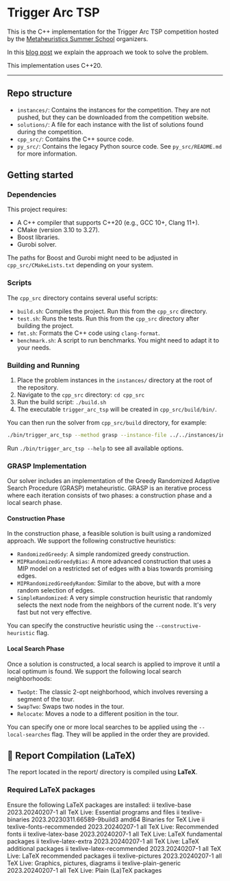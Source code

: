 # Trigger Arc TSP

This is the C++ implementation for the Trigger Arc TSP competition hosted by the [Metaheuristics Summer School](https://fourclicks.eu/fck/mess2024/frontend/#/home/dashboard) organizers.

In this [blog post](https://jsalvasoler.vercel.app/i-took-on-the-mess-2024-computational-optimization-challenge#1614370afad080cd977ddf6f8abf8ba0) we explain the approach we took to solve the problem.

This implementation uses C++20.

-----

## Repo structure

- `instances/`: Contains the instances for the competition. They are not pushed, but they can be downloaded from the competition website.
- `solutions/`: A file for each instance with the list of solutions found during the competition.
- `cpp_src/`: Contains the C++ source code.
- `py_src/`: Contains the legacy Python source code. See `py_src/README.md` for more information.

## Getting started

### Dependencies

This project requires:
- A C++ compiler that supports C++20 (e.g., GCC 10+, Clang 11+).
- CMake (version 3.10 to 3.27).
- Boost libraries.
- Gurobi solver.

The paths for Boost and Gurobi might need to be adjusted in `cpp_src/CMakeLists.txt` depending on your system.

### Scripts

The `cpp_src` directory contains several useful scripts:

- `build.sh`: Compiles the project. Run this from the `cpp_src` directory.
- `test.sh`: Runs the tests. Run this from the `cpp_src` directory after building the project.
- `fmt.sh`: Formats the C++ code using `clang-format`.
- `benchmark.sh`: A script to run benchmarks. You might need to adapt it to your needs.

### Building and Running

1.  Place the problem instances in the `instances/` directory at the root of the repository.
2.  Navigate to the `cpp_src` directory: `cd cpp_src`
3.  Run the build script: `./build.sh`
4.  The executable `trigger_arc_tsp` will be created in `cpp_src/build/bin/`.

You can then run the solver from `cpp_src/build` directory, for example:

```bash
./bin/trigger_arc_tsp --method grasp --instance-file ../../instances/instances_release_1/grf1.txt --n-trials 10 --local-searches TwoOpt SwapTwo Relocate --constructive-heuristic SimpleRandomized --logs
```

Run `./bin/trigger_arc_tsp --help` to see all available options.

### GRASP Implementation

Our solver includes an implementation of the Greedy Randomized Adaptive Search Procedure (GRASP) metaheuristic. GRASP is an iterative process where each iteration consists of two phases: a construction phase and a local search phase.

#### Construction Phase

In the construction phase, a feasible solution is built using a randomized approach. We support the following constructive heuristics:

-   `RandomizedGreedy`: A simple randomized greedy construction.
-   `MIPRandomizedGreedyBias`: A more advanced construction that uses a MIP model on a restricted set of edges with a bias towards promising edges.
-   `MIPRandomizedGreedyRandom`: Similar to the above, but with a more random selection of edges.
-   `SimpleRandomized`: A very simple construction heuristic that randomly selects the next node from the neighbors of the current node. It's very fast but not very effective.

You can specify the constructive heuristic using the `--constructive-heuristic` flag.

#### Local Search Phase

Once a solution is constructed, a local search is applied to improve it until a local optimum is found. We support the following local search neighborhoods:

-   `TwoOpt`: The classic 2-opt neighborhood, which involves reversing a segment of the tour.
-   `SwapTwo`: Swaps two nodes in the tour.
-   `Relocate`: Moves a node to a different position in the tour.

You can specify one or more local searches to be applied using the `--local-searches` flag. They will be applied in the order they are provided. 

## 📄 Report Compilation (LaTeX)

The report located in the report/ directory is compiled using **LaTeX**.

### Required LaTeX packages

Ensure the following LaTeX packages are installed:
ii  texlive-base                           2023.20240207-1                         all          TeX Live: Essential programs and files
ii  texlive-binaries                       2023.20230311.66589-9build3             amd64        Binaries for TeX Live
ii  texlive-fonts-recommended              2023.20240207-1                         all          TeX Live: Recommended fonts
ii  texlive-latex-base                     2023.20240207-1                         all          TeX Live: LaTeX fundamental packages
ii  texlive-latex-extra                    2023.20240207-1                         all          TeX Live: LaTeX additional packages
ii  texlive-latex-recommended              2023.20240207-1                         all          TeX Live: LaTeX recommended packages
ii  texlive-pictures                       2023.20240207-1                         all          TeX Live: Graphics, pictures, diagrams
ii  texlive-plain-generic                  2023.20240207-1                         all          TeX Live: Plain (La)TeX packages